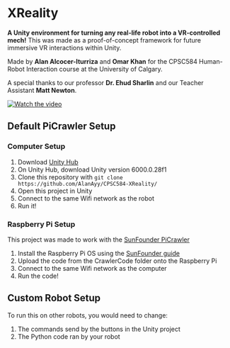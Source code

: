# XReality

**A Unity environment for turning any real-life robot into a VR-controlled mech!**
This was made as a proof-of-concept framework for future immersive VR interactions within Unity.

Made by **Alan Alcocer-Iturriza** and **Omar Khan** for the CPSC584 Human-Robot Interaction course at the University of Calgary.

A special thanks to our professor **Dr. Ehud Sharlin** and our Teacher Assistant **Matt Newton**.

[![Watch the video](https://img.youtube.com/vi/1RQFDsQtsAc/maxresdefault.jpg)](https://youtu.be/1RQFDsQtsAc)



## Default PiCrawler Setup

### Computer Setup
1. Download [Unity Hub](https://unity.com/download)
2. On Unity Hub, download Unity version 6000.0.28f1
3. Clone this repository with `git clone https://github.com/AlanAyy/CPSC584-XReality/`
4. Open this project in Unity
5. Connect to the same Wifi network as the robot
6. Run it!

### Raspberry Pi Setup
This project was made to work with the [SunFounder PiCrawler](https://docs.sunfounder.com/projects/pi-crawler/en/latest/)
1. Install the Raspberry Pi OS using the [SunFounder guide](https://docs.sunfounder.com/projects/pi-crawler/en/latest/python/python_start/installing_the_os.html)
2. Upload the code from the CrawlerCode folder onto the Raspberry Pi
3. Connect to the same Wifi network as the computer
4. Run the code!



## Custom Robot Setup
To run this on other robots, you would need to change:
1. The commands send by the buttons in the Unity project
2. The Python code ran by your robot
